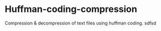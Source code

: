 # Huffman-coding-compression
Compression &amp; decompression of text files using huffman coding.
sdfsd
